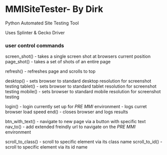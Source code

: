 # MMISiteTester- By Dirk
Python Automated Site Testing Tool

Uses Splinter & Gecko Driver

### user control commands

screen_shot()   - takes a single screen shot at browsers current position
page_shot()     - takes a set of shots of an entire page 

refresh()       - refreshes page and scrolls to top

desktop()       - sets browser to standard desktop resolution for screenshot testing
tablet()        - sets browser to standard tablet resolution for screenshot testing
mobile()        - sets browser to standard mobile resolution for screenshot testing

login()         - login currently set up for *PRE MMI* environment
                - logs curret browser load speed
end()           - closes browser and logs results

btn_with_text() - navigate to new page via a button with specific text 
nav_to()        - add extended freindly url to navigate on the *PRE MMI* environment

scroll_to_class() - scroll to specific element via its class name
scroll_to_id()  - scroll to specific element via its id name
